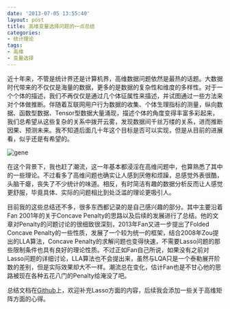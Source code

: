 ```yaml
---
date: '2013-07-05 13:55:40'
layout: post
title: 高维变量选择问题的一点总结
categories:
- 统计理论
tags:
- 高维
- 变量选择
---
```


近十年来，不管是统计界还是计算机界，高维数据问题依然是最热的话题。大数据时代带来的不仅仅是海量的数据，更多的是数据的复杂性和维度的多样性。对于一个个体的描述，我们不再仅仅是通过几个体征属性来描述，并试图通过一些方法来对个体做推断。伴随着互联网用户行为数据的收集、个体生理指标的测量，纵向数据、函数型数据、Tensor型数据大量涌现，描述个体的角度变得丰富多彩起来，我们总希望从这些复杂的关系中拨开云雾，发现数据间千丝万缕的关系，进而推断因果、预测未来。我不知道后面几十年这个目标是否可以实现，但是从目前的进展看，似乎还是有希望的。

![gene](http://pic.biodiscover.com/files/u/6v/201303081346539541.jpg)

在这个背景下，我也赶了潮流，这一年基本都浸淫在高维问题中，也算熟悉了其中的一些理论。不过看多了高维问题也确实让人感到厌倦和烦躁，总感觉外表很酷，头脑干瘪，丧失了不少统计的味道。相反，有时简洁有趣的数据分析反而让人感觉更舒服，毕竟具体、实际的问题相比到处泛滥的理论更吸引人。

目前我的这些总结还不多，很多东西都记录的是自己感兴趣的部分。其中主要沿着Fan 2001年的关于Concave Penalty的思路以及后续的发展进行了总结。他的文章对Penalty的问题讨论的很细致很深刻，2013年Fan又进一步提出了Folded Concave Penalty的一些性质，发展了一个较为统一的框架，结合2008年Zou提出的LLA算法，Concave Penalty的求解问题也变得快速，不需要Lasso问题的那些限制条件也具有良好的理论性质。不过正如Fan自己所说，如果没有之前对Lasso问题的详细讨论，LLA算法也不会提出来，虽然与LQA只是一个泰勒展开阶数的差别，但是实际效果却大不一样。潮流总在变化，估计Fan也是不甘心他的思路被现在各种五花八门的Penalty给淹没了吧。

总结文档在[Github](https://github.com/joegaotao/highDim/blob/master/highDim.pdf)上，欢迎补充Lasso方面的内容，后续我会添加一些关于高维矩阵方面的心得。